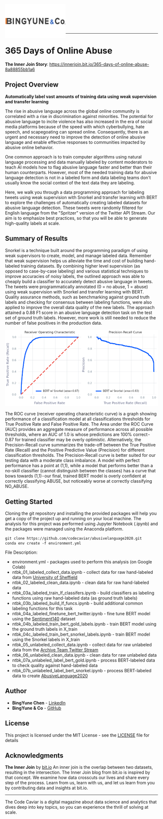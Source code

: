 <img src="https://raw.githubusercontent.com/codecaviar/digital_asset_management/master/assets/bingyune-and-company-logo-6400x3600.png" align="left" width="200" height="auto">

<br/><br/><br/><br/>

----------

# 365 Days of Online Abuse

**The Inner Join Story**: https://innerjoin.bit.io/365-days-of-online-abuse-8a88855bb1a6

## Project Overview

**Automatically label vast amounts of training data using weak supervision and transfer learning**

The rise in abusive language across the global online community is correlated with a rise in discrimination against minorities. The potential for abusive language to incite violence has also increased in the era of social media platforms because of the speed with which cyberbullying, hate speech, and scapegoating can spread online. Consequently, there is an urgent and necessary need to improve the detection of online abusive language and enable effective responses to communities impacted by abusive online behavior.

One common approach is to train computer algorithms using natural language processing and data manually labeled by content moderators to teach AI models how to flag abusive language faster and better than their human counterparts. However, most of the needed training data for abusive language detection is not in a labeled form and data labeling teams don't usually know the social context of the text data they are labeling.

Here, we walk you through a data programming approach for labeling tweets using weak supervision with Snorkel and transfer learning with BERT to explore the challenges of automatically creating labeled datasets for abusive language detection. These tweets were randomly filtered for English language from the "Spritzer" version of the Twitter API Stream. Our aim is to emphasize best practices, so that you will be able to generate high-quality labels at scale.

## Summary of Results

Snorkel is a technique built around the programming paradigm of using weak supervisors to create, model, and manage labeled data. Remember that weak supervision helps us alleviate the time and cost of building hand-labeled training datasets. By combining higher level supervision (as opposed to case-by-case labeling) and various statistical techniques to improve accuracies of noisy labels, the outlined approach was able to cheaply build a classifier to accurately detect abusive language in tweets. The tweets were programmatically annotated (0 = no abuse, 1 = abuse) using weak supervision with Snorkel and transfer learning with BERT. Quality assurance methods, such as benchmarking against ground truth labels and checking for consensus between labeling functions, were also applied to improve the overall data quality of the new labels. The approach attained a 0.88 F1 score in an abusive language detection task on the test set of ground truth labels. However, more work is still needed to reduce the number of false positives in the production data.

<img src="assets/bert-auc-roc-pre-rec-df_train-vf.png"/>

The ROC curve (receiver operating characteristic curve) is a graph showing performance of a classification model at all classifications thresholds for True Positive Rate and False Positive Rate. The Area under the ROC Curve (AUC) provides an aggregate measure of performance across all possible thresholds, where an AUC of 1.0 is whose predictions are 100% correct - 0.87 for trained classifier may be overly optimistic. Alternatively, the Precision-Recall curve summarizes the trade-off between the True Positive Rate (Recall) and the Positive Predictive Value (Precision) for different classification thresholds. The Precision-Recall curve is better suited for our testing data with a moderate class imbalance. A model with perfect performance has a point at (1,1), while a model that performs better than a no-skill classifier (cannot distinguish between the classes) has a curve that bows towards (1,1) - our final, trained BERT model is overly confident at correctly classifying ABUSE, but noticeably worse at correctly classifying NO_ABUSE.

## Getting Started

Cloning the git repository and installing the provided packages will help you get a copy of the project up and running on your local machine. The analysis for this project was performed using Jupyter Notebook (.ipynb) and the packages were managed using the Anaconda platform.

```
git clone https://github.com/codecaviar/abusivelanguage2020.git
conda env create -f environment.yml
```

File Description:
* environment.yml - packages used to perform this analysis (on Google Colab)   
* ntbk_01_labeled_collect_data.ipynb - collect data for raw hand-labeled data from [University of Sheffield](https://github.com/ziqizhang/data#hate)
* ntbk_02_labeled_clean_data.ipynb - clean data for raw hand-labeled data
* ntbk_03a_labeled_train_lf_classifers.ipynb - build classifiers as labeling functions using raw hand-labeled data (as ground truth labels)
* ntbk_03b_labeled_build_lf_funcs.ipynb - build additional common labeling functions for this task
* ntbk_04a_labeled_finetune_bert_twitter.ipynb - fine tune BERT model using the [Sentiment140](https://www.kaggle.com/kazanova/sentiment140) dataset
* ntbk_04b_labeled_train_bert_gold_labels.ipynb - train BERT model using the ground truth labels in X_train
* ntbk_04c_labeled_train_bert_snorkel_labels.ipynb - train BERT model using the Snorkel labels in X_train
* ntbk_05_unlabeled_collect_data.ipynb - collect data for raw unlabeled data from the [Archive Team Twitter Stream](https://archive.org/details/archiveteam-twitter-stream-2020-11)
* ntbk_06_unlabeled_clean_data.ipynb - clean data for raw unlabeled data
* ntbk_07a_unlabeled_label_bert_gold.ipynb - process BERT-labeled data to check quality against hand-labeled data
* ntbk_07b_unlabeled_label_bert_snorkel.ipynb - process BERT-labeled data to create [AbusiveLanguage2020](https://bit.io/codecaviar/abusivelanguage2020?utm_source=medium&utm_medium=blog&utm_campaign=hspeech)

## Author

- **BingYune Chen** - [LinkedIn](https://www.linkedin.com/in/bingyune-chen/)
- **BingYune & Co** - [GitHub](https://github.com/codecaviar)

## License

This project is licensed under the MIT License - see the [LICENSE](LICENSE) file for details

## Acknowledgments

**The Inner Join** by [bit.io](http://bit.io/)
An inner join is the overlap between two datasets, resulting in the intersection. The Inner Join blog from bit.io is inspired by that concept. We examine how data crosscuts our lives and share every step of the process. Learn from us, learn with us, and let us learn from you by contributing data and insights at bit.io.

----------
The Code Caviar is a digital magazine about data science and analytics that dives deep into key topics, so you can experience the thrill of solving at scale.

